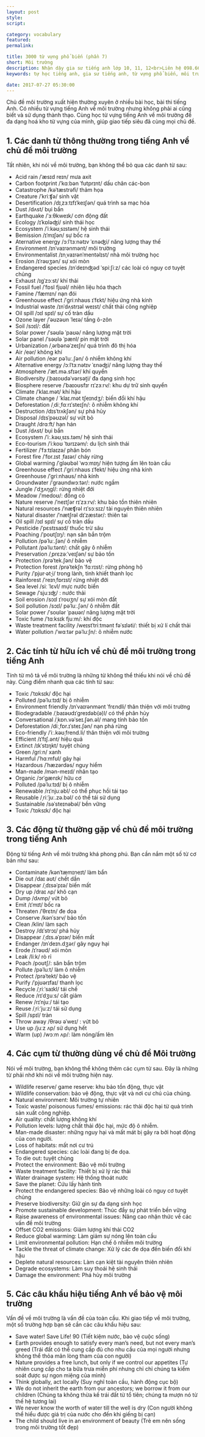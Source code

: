 ```yaml
---
layout: post
style:
script:

category: vocabulary
featured:
permalink:

title: 3000 từ vựng phổ biến (phần 7)
short: Môi trường
description: Nhận dậy gia sư tiếng anh lớp 10, 11, 12<br>Liên hệ 098.66.77.99.3<br>Anh Thịnh
keywords: tự học tiếng anh, gia sư tiếng anh, từ vựng phổ biến, môi trường, vocabulary, environment

date: 2017-07-27 05:30:00
---
```


Chủ đề môi trường xuất hiện thường xuyên ở nhiều bài học, bài thi tiếng Anh. Có nhiều từ vựng tiếng Anh về môi trường nhưng không phải ai cũng biết và sử dụng thành thạo. Cùng học từ vựng tiếng Anh về môi trường để đa dạng hoá kho từ vựng của mình, giúp giao tiếp siêu đã cùng mọi chủ đề.

## 1. Các danh từ thông thường trong tiếng Anh về chủ đề môi trường

Tất nhiên, khi nói về môi trường, bạn không thể bỏ qua các danh từ sau:

- Acid rain /ˈæsɪd reɪn/ mưa axit 
- Carbon footprint /ˈkɑːbən ˈfʊtprɪnt/ dấu chân các-bon 
- Catastrophe /kəˈtæstrəfi/ thảm họa 
- Creature /ˈkriːʧə/ sinh vật 
- Desertification /dɪˌzɜːtɪfɪˈkeɪʃən/ quá trình sa mạc hóa 
- Dust /dʌst/ bụi bẩn 
- Earthquake /ˈɜːθkweɪk/ cơn động đất 
- Ecology /ɪˈkɒləʤi/ sinh thái học 
- Ecosystem /ˈiːkəʊˌsɪstəm/ hệ sinh thái 
- Bemission /ɪˈmɪʃən/ sự bốc ra 
- Aternative energy /ɔːlˈtɜːnətɪv ˈɛnəʤi/ năng lượng thay thế 
- Environment /ɪnˈvaɪrənmənt/ môi trường 
- Environmentalist /ɪnˌvaɪrənˈmentəlɪst/ nhà môi trường học 
- Erosion /ɪˈrəʊʒən/ sự xói mòn 
- Endangered species /ɪnˈdeɪnʤəd ˈspiːʃiːz/ các loài có nguy cơ tuyệt chủng
- Exhaust /ɪgˈzɔːst/ khí thải
- Fossil fuel /ˈfɒsl fjʊəl/ nhiên liệu hóa thạch 
- Famine /ˈfæmɪn/ nạn đói 
- Greenhouse effect /ˈgriːnhaʊs ɪˈfɛkt/ hiệu ứng nhà kính 
- Industrial waste /ɪnˈdʌstrɪəl weɪst/ chất thải công nghiệp 
- Oil spill /ɔɪl spɪl/ sự cố tràn dầu
- Ozone layer /ˈəʊzəʊn ˈleɪə/ tầng ô-zôn 
- Soil /sɔɪl/: đất 
- Solar power /ˈsəʊlə ˈpaʊə/ năng lượng mặt trời 
- Solar panel /ˈsəʊlə ˈpænl/ pin mặt trời 
- Urbanization /ˌərbənəˈzeɪʃn/ quá trình đô thị hóa
- Air /eər/ không khí
- Air pollution /eər pəˈluː.ʃən/ ô nhiễm không khí
- Alternative energy /ɔːlˈtɜːnətɪv ˈɛnəʤi/ năng lượng thay thế
- Atmosphere /ˈæt.mə.sfɪər/ khí quyển
- Biodiversity /ˌbaɪoʊdəˈvərsət̮i/ đa dạng sinh học
- Biosphere reserve /ˈbaɪoʊsfɪr rɪˈzɜːrv/: khu dự trữ sinh quyển
- Climate /ˈklaɪ.mət/ khí hậu
- Climate change / ˈklaɪ.mət tʃeɪndʒ/: biến đổi khí hậu
- Deforestation /ˌdiːˌfɑːrɪˈsteɪʃn/: ô nhiễm không khí
- Destruction /dɪsˈtrʌkʃən/ sự phá hủy
- Disposal /dɪsˈpəʊzəl/ sự vứt bỏ
- Draught /drɑːft/ hạn hán
- Dust /dʌst/ bụi bẩn
- Ecosystem /ˈiː.kəʊˌsɪs.təm/ hệ sinh thái
- Eco-tourism /ˈiːkoʊ ˈtʊrɪzəm/: du lịch sinh thái
- Fertilizer /ˈfɜːtɪlaɪzə/ phân bón
- Forest fire /ˈfɒr.ɪst ˌfaɪər/ cháy rừng
- Global warming /ˈgləʊbəl ˈwɔːmɪŋ/ hiện tượng ấm lên toàn cầu
- Greenhouse effect /ˈɡriːnhaʊs ɪˈfekt/ hiệu ứng nhà kính
- Greenhouse /ˈɡriːnhaʊs/ nhà kính
- Groundwater /ˈɡraʊndwɔːtər/: nước ngầm
- Jungle /ˈdʒʌŋɡl/: rừng nhiệt đới
- Meadow /ˈmedoʊ/: đồng cỏ
- Nature reserve /ˈneɪtʃər rɪˈzɜːrv/: khu bảo tồn thiên nhiên
- Natural resources /ˈnæʧrəl rɪˈsɔːsɪz/ tài nguyên thiên nhiên
- Natural disaster /ˈnætʃrəl dɪˈzæstər/: thiên tai
- Oil spill /ɔɪl spɪl/ sự cố tràn dầu
- Pesticide /ˈpɛstɪsaɪd/ thuốc trừ sâu
- Poaching /ˈpoʊtʃɪŋ/: nạn săn bắn trộm
- Pollution /pəˈluː.ʃən/ ô nhiễm
- Pollutant /pəˈluːtənt/: chất gây ô nhiễm
- Preservation /ˌprɛzəːˈveɪʃən/ sự bảo tồn
- Protection /prəˈtek.ʃən/ bảo vệ
- Protection forest /prəˈtekʃn ˈfɑːrɪst/: rừng phòng hộ
- Purity /ˈpjʊr·ət̬·i/ trong lành, tinh khiết thanh lọc
- Rainforest /ˈreɪnˌfɒrɪst/ rừng nhiệt đới
- Sea level /siː ˈlɛvl/ mực nước biển
- Sewage /ˈsjuːɪʤ/ : nước thải
- Soil erosion /sɔɪl ɪˈroʊʒn/ sự xói mòn đất
- Soil pollution /sɔɪl/ pəˈluː.ʃən/ ô nhiễm đất
- Solar power /ˈsoʊlər ˈpaʊər/ năng lượng mặt trời
- Toxic fume /ˈtɑːksɪk fjuːm/: khí độc
- Waste treatment facility /weɪstˈtriːtmənt fəˈsɪləti/: thiết bị xử lí chất thải
- Water pollution /ˈwɑːtər pəˈluːʃn/: ô nhiễm nước

## 2. Các tính từ hữu ích về chủ đề môi trường trong tiếng Anh

Tính từ mô tả về môi trường là những từ không thể thiếu khi nói về chủ đề này. Cùng điểm nhanh qua các tính từ sau:

- Toxic /ˈtɒksɪk/ độc hại 
- Polluted /pəˈluːtɪd/ bị ô nhiễm 
- Environment friendly /ɪnˈvaɪrənmənt ˈfrɛndli/ thân thiện với môi trường
- Biodegradable /ˌbaɪəʊdɪˈgreɪdəb(ə)l/ có thể phân hủy
- Conversational /ˌkɒn.vəˈseɪ.ʃən.əl/ mang tính bảo tồn
- Deforestation /diːˌfɒr.ɪˈsteɪ.ʃən/ nạn phá rừng
- Eco-friendly /ˈiː.kəʊˌfrend.li/ thân thiện với môi trường
- Efficient /ɪˈfɪʃ.ənt/ hiệu quả
- Extinct /ɪkˈstɪŋkt/ tuyệt chủng
- Green /ɡriːn/ xanh
- Harmful /ˈhɑːmfʊl/ gây hại
- Hazardous /ˈhæzərdəs/ nguy hiểm
- Man-made /mən-meɪd/ nhân tạo
- Organic /ɔrˈgænɪk/ hữu cơ
- Polluted /pəˈluːtɪd/ bị ô nhiễm
- Renewable /rɪˈnjuːəbl/ có thể phục hồi tái tạo
- Reusable /ˌriːˈjuː.zə.bəl/ có thể tái sử dụng
- Sustainable /səˈsteɪnəbəl/ bền vững
- Toxic /ˈtɒksɪk/ độc hại

## 3. Các động từ thường gặp về chủ đề môi trường trong tiếng Anh

Động từ tiếng Anh về môi trường khá phong phú. Bạn cần nắm một số từ cơ bản như sau:

- Contaminate /kənˈtæmɪneɪt/ làm bẩn 
- Die out /daɪ aʊt/ chết dần 
- Disappear /ˌdɪsəˈpɪə/ biến mất 
- Dry up /draɪ ʌp/ khô cạn 
- Dump /dʌmp/ vứt bỏ 
- Emit /ɪˈmɪt/ bốc ra
- Threaten /ˈθrɛtn/ đe dọa 
- Conserve /kənˈsɜrv/ bảo tồn
- Clean /klin/ làm sạch
- Destroy /dɪˈstrɔɪ/ phá hủy
- Disappear /ˌdɪs.əˈpɪər/ biến mất
- Endanger /ɪnˈdeɪn.dʒər/ gây nguy hại
- Erode /ɪˈrəʊd/ xói mòn
- Leak /liːk/ rò rỉ
- Poach /poʊtʃ/: săn bắn trộm
- Pollute /pəˈluːt/ làm ô nhiễm
- Protect /prəˈtekt/ bảo vệ
- Purify /ˈpjʊərɪfaɪ/ thanh lọc
- Recycle /ˌriːˈsaɪkl/ tái chế
- Reduce /rɪˈdʒuːs/ cắt giảm
- Renew /rɪˈnjuː/ tái tạo
- Reuse /ˌriːˈjuːz/ tái sử dụng
- Spill /spɪl/ tràn
- Throw away /θrəʊ əˈweɪ/ : vứt bỏ
- Use up /juːz ʌp/ sử dụng hết
- Warm (up) /wɔːm ʌp/: làm nóng/ấm lên

## 4. Các cụm từ thường dùng về chủ đề Môi trường

Nói về môi trường, bạn không thể không thêm các cụm từ sau. Đây là những từ phải nhớ khi nói về môi trường hiện nay.

- Wildlife reserve/ game reserve: khu bảo tồn động, thực vật
- Wildlife conservation: bảo vệ động, thực vật và nơi cư chú của chúng.
- Natural environment: Môi trường tự nhiên
- Toxic waste/ poisonous fumes/ emissions: rác thải độc hại từ quả trình sản xuất công nghiệp.
- Air quality: chất lượng không khí
- Pollution levels: lượng chất thải độc hại, mức độ ô nhiễm. 
- Man-made disaster: những nguy hại và mất mát bị gây ra bởi hoạt động của con người.
- Loss of habitats: mất nơi cư trú
- Endangered species: các loài đang bị đe dọa.
- To die out: tuyệt chủng
- Protect the environment: Bảo vệ môi trường
- Waste treatment facility: Thiết bị xử lý rác thải
- Water drainage system: Hệ thống thoát nước
- Save the planet: Cứu lấy hành tinh
- Protect the endangered species: Bảo vệ những loài có nguy cơ tuyệt chủng
- Preserve biodiversity: Giữ gìn sự đa dạng sinh học
- Promote sustainable development: Thúc đẩy sự phát triển bền vững
- Raise awareness of environmental issues: Nâng cao nhận thức về các vấn đề môi trường
- Offset CO2 emissions: Giảm lượng khí thải CO2
- Reduce global warming: Làm giảm sự nóng lên toàn cầu
- Limit environmental pollution: Hạn chế ô nhiễm môi trường
- Tackle the threat of climate change: Xử lý các đe dọa đến biến đổi khí hậu
- Deplete natural resources: Làm cạn kiệt tài nguyên thiên nhiên
- Degrade ecosystems: Làm suy thoái hệ sinh thái
- Damage the environment: Phá hủy môi trường

## 5. Các câu khẩu hiệu tiếng Anh về bảo vệ môi trường 

Vấn đề về môi trường là vấn đề của toàn cầu. Khi giao tiếp về môi trường, một số trường hợp bạn sẽ cần các câu khẩu hiệu sau:

- Save water! Save Life! 90 (Tiết kiệm nước, bảo vệ cuộc sống)
- Earth provides enough to satisfy every man’s need, but not every man’s greed (Trái đất có thể cung cấp đủ cho nhu cầu của mọi người nhưng không thể thỏa mãn lòng tham của con người)
- Nature provides a free lunch, but only if we control our appetites (Tự nhiên cung cấp cho ta bữa trưa miễn phí nhưng chỉ chỉ chúng ta kiểm soát được sự ngon miệng của mình)
- Think globally, act locally (Suy nghĩ toàn cầu, hành động cục bộ)
- We do not inherit the earth from our ancestors; we borrow it from our children (Chúng ta không thừa kế trái đất từ tổ tiên; chúng ta mượn nó từ thế hệ tương lai)
- We never know the worth of water till the well is dry (Con người không thể hiểu được giá trị của nước cho đến khi giếng bị cạn)
- The child should live in an environment of beauty (Trẻ em nên sống trong môi trường tốt đẹp)
